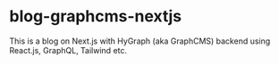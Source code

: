 # blog-graphcms-nextjs
This is a blog on Next.js with HyGraph (aka GraphCMS) backend using React.js, GraphQL, Tailwind etc.
